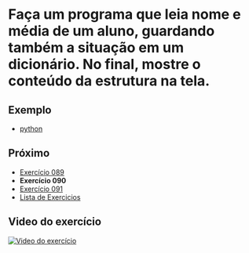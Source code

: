 # Faça um programa que leia nome e média de um aluno, guardando também a situação em um dicionário. No final, mostre o conteúdo da estrutura na tela.

## Exemplo

- [python](python)

## Próximo

- [Exercício 089](../089)
- **Exercício 090**
- [Exercício 091](../091)
- [Lista de Exercicios](../)

## Video do exercício

[![Video do exercício](https://img.youtube.com/vi/HipQYUk4koA/maxresdefault.jpg)](https://youtu.be/HipQYUk4koA)